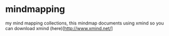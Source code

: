 # mindmapping
my mind mapping collections, this mindmap documents using xmind so you can download xmind (here)[http://www.xmind.net/]
